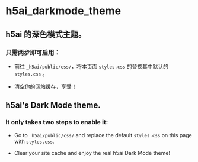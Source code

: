 # h5ai_darkmode_theme

## h5ai 的深色模式主题。

### 只需两步即可启用：

- 前往 `_h5ai/public/css/`，将本页面 `styles.css` 的替换其中默认的 `styles.css` 。

- 清空你的网站缓存，享受！

## h5ai's Dark Mode theme.

### It only takes two steps to enable it:

- Go to `_h5ai/public/css/` and replace the default `styles.css` on this page with `styles.css`.

- Clear your site cache and enjoy the real h5ai Dark Mode theme!